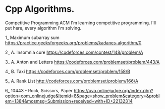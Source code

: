 # Cpp Algorithms.
 Competitive Programming
 ACM
I'm learning competitive programming.
I'll put here, every algorithm I'm solving.


1_ Maximum subarray sum
https://practice.geeksforgeeks.org/problems/kadanes-algorithm/0

2_ A. Insomnia cure
https://codeforces.com/contest/148/problem/A

3_ A. Anton and Letters
https://codeforces.com/problemset/problem/443/A

4_ B. Taxi
https://codeforces.com/problemset/problem/158/B

5_ A. Rank List
http://codeforces.com/problemset/problem/166/A

6_ 10443 - Rock, Scissors, Paper
https://uva.onlinejudge.org/index.php?option=com_onlinejudge&Itemid=8&page=show_problem&category=&problem=1384&mosmsg=Submission+received+with+ID+22132314






